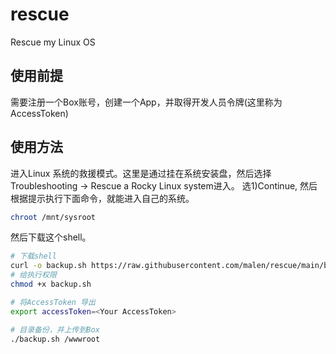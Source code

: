 # rescue
Rescue my Linux OS

## 使用前提
需要注册一个Box账号，创建一个App，并取得开发人员令牌(这里称为AccessToken)

## 使用方法
进入Linux 系统的救援模式。这里是通过挂在系统安装盘，然后选择Troubleshooting -> Rescue a Rocky Linux system进入。
选1)Continue, 然后根据提示执行下面命令，就能进入自己的系统。
```bash
chroot /mnt/sysroot
```

然后下载这个shell。
```bash
# 下载shell
curl -o backup.sh https://raw.githubusercontent.com/malen/rescue/main/backup.sh
# 给执行权限
chmod +x backup.sh

# 将AccessToken 导出
export accessToken=<Your AccessToken>

# 目录备份，并上传到Box
./backup.sh /wwwroot
```
